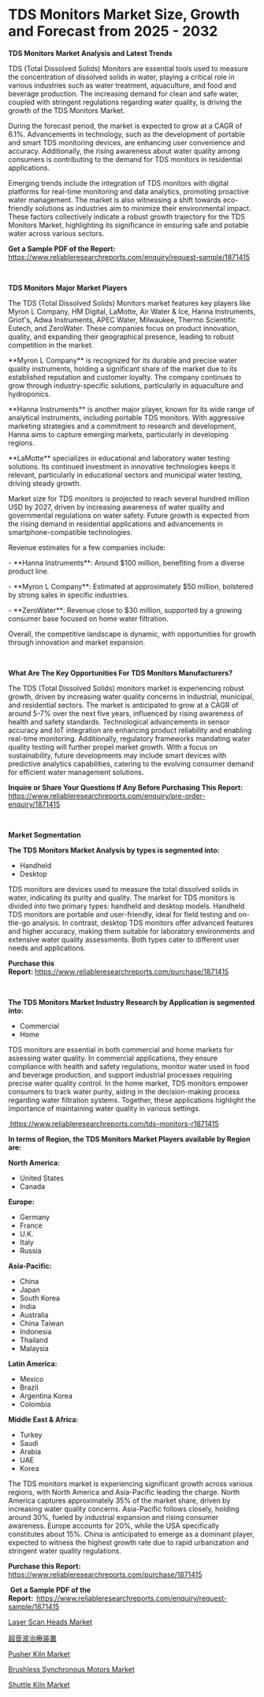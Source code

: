 <p><h1>TDS Monitors Market Size, Growth and Forecast from 2025 - 2032</h1></p><p><strong>TDS Monitors Market Analysis and Latest Trends</strong></p>
<p><p>TDS (Total Dissolved Solids) Monitors are essential tools used to measure the concentration of dissolved solids in water, playing a critical role in various industries such as water treatment, aquaculture, and food and beverage production. The increasing demand for clean and safe water, coupled with stringent regulations regarding water quality, is driving the growth of the TDS Monitors Market. </p><p>During the forecast period, the market is expected to grow at a CAGR of 6.1%. Advancements in technology, such as the development of portable and smart TDS monitoring devices, are enhancing user convenience and accuracy. Additionally, the rising awareness about water quality among consumers is contributing to the demand for TDS monitors in residential applications.</p><p>Emerging trends include the integration of TDS monitors with digital platforms for real-time monitoring and data analytics, promoting proactive water management. The market is also witnessing a shift towards eco-friendly solutions as industries aim to minimize their environmental impact. These factors collectively indicate a robust growth trajectory for the TDS Monitors Market, highlighting its significance in ensuring safe and potable water across various sectors.</p></p>
<p><strong>Get a Sample PDF of the Report:&nbsp;</strong> <a href="https://www.reliableresearchreports.com/enquiry/request-sample/1871415?utm_campaign=48&utm_medium=2&utm_source=Github&utm_content=ia&utm_term=11042025&utm_id=tds-monitors">https://www.reliableresearchreports.com/enquiry/request-sample/1871415</a></p>
<p>&nbsp;</p>
<p><strong>TDS Monitors Major Market Players</strong></p>
<p><p>The TDS (Total Dissolved Solids) Monitors market features key players like Myron L Company, HM Digital, LaMotte, Air Water & Ice, Hanna Instruments, Griot's, Adwa Instruments, APEC Water, Milwaukee, Thermo Scientific Eutech, and ZeroWater. These companies focus on product innovation, quality, and expanding their geographical presence, leading to robust competition in the market.</p><p>**Myron L Company** is recognized for its durable and precise water quality instruments, holding a significant share of the market due to its established reputation and customer loyalty. The company continues to grow through industry-specific solutions, particularly in aquaculture and hydroponics.</p><p>**Hanna Instruments** is another major player, known for its wide range of analytical instruments, including portable TDS monitors. With aggressive marketing strategies and a commitment to research and development, Hanna aims to capture emerging markets, particularly in developing regions.</p><p>**LaMotte** specializes in educational and laboratory water testing solutions. Its continued investment in innovative technologies keeps it relevant, particularly in educational sectors and municipal water testing, driving steady growth.</p><p>Market size for TDS monitors is projected to reach several hundred million USD by 2027, driven by increasing awareness of water quality and governmental regulations on water safety. Future growth is expected from the rising demand in residential applications and advancements in smartphone-compatible technologies.</p><p>Revenue estimates for a few companies include:</p><p>- **Hanna Instruments**: Around $100 million, benefiting from a diverse product line.</p><p>- **Myron L Company**: Estimated at approximately $50 million, bolstered by strong sales in specific industries.</p><p>- **ZeroWater**: Revenue close to $30 million, supported by a growing consumer base focused on home water filtration.</p><p>Overall, the competitive landscape is dynamic, with opportunities for growth through innovation and market expansion.</p></p>
<p>&nbsp;</p>
<p><strong>What Are The Key Opportunities For TDS Monitors Manufacturers?</strong></p>
<p><p>The TDS (Total Dissolved Solids) monitors market is experiencing robust growth, driven by increasing water quality concerns in industrial, municipal, and residential sectors. The market is anticipated to grow at a CAGR of around 5-7% over the next five years, influenced by rising awareness of health and safety standards. Technological advancements in sensor accuracy and IoT integration are enhancing product reliability and enabling real-time monitoring. Additionally, regulatory frameworks mandating water quality testing will further propel market growth. With a focus on sustainability, future developments may include smart devices with predictive analytics capabilities, catering to the evolving consumer demand for efficient water management solutions.</p></p>
<p><strong>Inquire or Share Your Questions If Any Before Purchasing This Report:</strong> <a href="https://www.reliableresearchreports.com/enquiry/pre-order-enquiry/1871415?utm_campaign=48&utm_medium=2&utm_source=Github&utm_content=ia&utm_term=11042025&utm_id=tds-monitors">https://www.reliableresearchreports.com/enquiry/pre-order-enquiry/1871415</a></p>
<p>&nbsp;</p>
<p><strong>Market Segmentation</strong></p>
<p><strong>The TDS Monitors Market Analysis by types is segmented into:</strong></p>
<p><ul><li>Handheld</li><li>Desktop</li></ul></p>
<p><p>TDS monitors are devices used to measure the total dissolved solids in water, indicating its purity and quality. The market for TDS monitors is divided into two primary types: handheld and desktop models. Handheld TDS monitors are portable and user-friendly, ideal for field testing and on-the-go analysis. In contrast, desktop TDS monitors offer advanced features and higher accuracy, making them suitable for laboratory environments and extensive water quality assessments. Both types cater to different user needs and applications.</p></p>
<p><strong>Purchase this Report:&nbsp;</strong><a href="https://www.reliableresearchreports.com/purchase/1871415?utm_campaign=48&utm_medium=2&utm_source=Github&utm_content=ia&utm_term=11042025&utm_id=tds-monitors">https://www.reliableresearchreports.com/purchase/1871415</a></p>
<p>&nbsp;</p>
<p><strong>The TDS Monitors Market Industry Research by Application is segmented into:</strong></p>
<p><ul><li>Commercial</li><li>Home</li></ul></p>
<p><p>TDS monitors are essential in both commercial and home markets for assessing water quality. In commercial applications, they ensure compliance with health and safety regulations, monitor water used in food and beverage production, and support industrial processes requiring precise water quality control. In the home market, TDS monitors empower consumers to track water purity, aiding in the decision-making process regarding water filtration systems. Together, these applications highlight the importance of maintaining water quality in various settings.</p></p>
<p><a href="https://www.reliableresearchreports.com/tds-monitors-r1871415?utm_campaign=48&utm_medium=2&utm_source=Github&utm_content=ia&utm_term=11042025&utm_id=tds-monitors">&nbsp;https://www.reliableresearchreports.com/tds-monitors-r1871415</a></p>
<p><strong>In terms of Region, the TDS Monitors Market Players available by Region are:</strong></p>
<p>
    <p> <strong> North America: </strong>
        <ul>
            <li>United States</li>
            <li>Canada</li>
        </ul>
        </p> 
    <p> <strong> Europe: </strong>
        <ul>
            <li>Germany</li>
            <li>France</li>
            <li>U.K.</li>
            <li>Italy</li>
            <li>Russia</li>
        </ul>
        </p> 
    <p> <strong> Asia-Pacific: </strong>
        <ul>
            <li>China</li>
            <li>Japan</li>
            <li>South Korea</li>
            <li>India</li>
            <li>Australia</li>
            <li>China Taiwan</li>
            <li>Indonesia</li>
            <li>Thailand</li>
            <li>Malaysia</li>
        </ul>
        </p> 
    <p> <strong> Latin America: </strong>
        <ul>
            <li>Mexico</li>
            <li>Brazil</li>
            <li>Argentina Korea</li>
            <li>Colombia</li>
        </ul>
        </p> 
    <p> <strong> Middle East & Africa: </strong>
        <ul>
            <li>Turkey</li>
            <li>Saudi</li>
            <li>Arabia</li>
            <li>UAE</li>
            <li>Korea</li>
        </ul>
    </p>
    </p>
<p><p>The TDS monitors market is experiencing significant growth across various regions, with North America and Asia-Pacific leading the charge. North America captures approximately 35% of the market share, driven by increasing water quality concerns. Asia-Pacific follows closely, holding around 30%, fueled by industrial expansion and rising consumer awareness. Europe accounts for 20%, while the USA specifically constitutes about 15%. China is anticipated to emerge as a dominant player, expected to witness the highest growth rate due to rapid urbanization and stringent water quality regulations.</p></p>
<p><strong>Purchase this Report: </strong><a href="https://www.reliableresearchreports.com/purchase/1871415?utm_campaign=48&utm_medium=2&utm_source=Github&utm_content=ia&utm_term=11042025&utm_id=tds-monitors">https://www.reliableresearchreports.com/purchase/1871415</a></p>
<p>&nbsp;<strong>Get a Sample PDF of the Report:&nbsp;&nbsp;</strong><a href="https://www.reliableresearchreports.com/enquiry/request-sample/1871415?utm_campaign=48&utm_medium=2&utm_source=Github&utm_content=ia&utm_term=11042025&utm_id=tds-monitors">https://www.reliableresearchreports.com/enquiry/request-sample/1871415</a></p>
<p><strong></strong></p>
<p><p><a href="https://github.com/cheryjhonson/Market-Research-Report-List-1/blob/main/laser-scan-heads-market.md?utm_campaign=48&utm_medium=2&utm_source=Github&utm_content=ia&utm_term=11042025&utm_id=tds-monitors">Laser Scan Heads Market</a></p><p><a href="https://github.com/lababdou/Market-Research-Report-List-7/blob/main/584878954837.md?utm_campaign=48&utm_medium=2&utm_source=Github&utm_content=ia&utm_term=11042025&utm_id=tds-monitors">超音波治療装置</a></p><p><a href="https://github.com/SanjidaKhan901/Market-Research-Report-List-2/blob/main/pusher-kiln-market.md?utm_campaign=48&utm_medium=2&utm_source=Github&utm_content=ia&utm_term=11042025&utm_id=tds-monitors">Pusher Kiln Market</a></p><p><a href="https://github.com/tamvrosiya/Market-Research-Report-List-7/blob/main/brushless-synchronous-motors-market.md?utm_campaign=48&utm_medium=2&utm_source=Github&utm_content=ia&utm_term=11042025&utm_id=tds-monitors">Brushless Synchronous Motors Market</a></p><p><a href="https://github.com/AngelaWalsh696/Market-Research-Report-List-2/blob/main/shuttle-kiln-market.md?utm_campaign=48&utm_medium=2&utm_source=Github&utm_content=ia&utm_term=11042025&utm_id=tds-monitors">Shuttle Kiln Market</a></p></p>